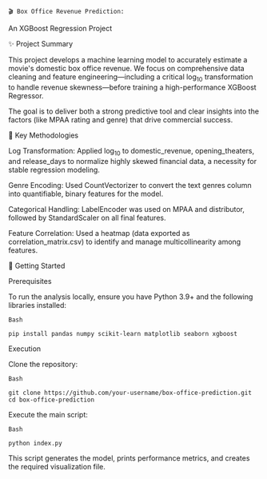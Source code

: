                                                                                                 🎬 Box Office Revenue Prediction:

An XGBoost Regression Project

✨ Project Summary

This project develops a machine learning model to accurately estimate a movie's domestic box office revenue. We focus on comprehensive data cleaning and feature engineering—including a critical $\log_{10}$ transformation to handle revenue skewness—before training a high-performance XGBoost Regressor.

The goal is to deliver both a strong predictive tool and clear insights into the factors (like MPAA rating and genre) that drive commercial success.

🎯 Key Methodologies

Log Transformation: Applied $\log_{10}$ to domestic_revenue, opening_theaters, and release_days to normalize highly skewed financial data, a necessity for stable regression modeling.

Genre Encoding: Used CountVectorizer to convert the text genres column into quantifiable, binary features for the model.

Categorical Handling: LabelEncoder was used on MPAA and distributor, followed by StandardScaler on all final features.

Feature Correlation: Used a heatmap (data exported as correlation_matrix.csv) to identify and manage multicollinearity among features.

🚀 Getting Started

Prerequisites

To run the analysis locally, ensure you have Python 3.9+ and the following libraries installed:

    Bash

    pip install pandas numpy scikit-learn matplotlib seaborn xgboost

Execution

Clone the repository:

    Bash

    git clone https://github.com/your-username/box-office-prediction.git
    cd box-office-prediction
    
Execute the main script:

    Bash

    python index.py
    
This script generates the model, prints performance metrics, and creates the required visualization file.
